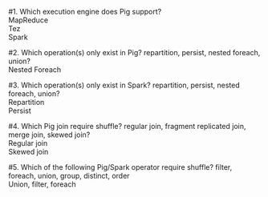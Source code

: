 #1. Which execution engine does Pig support?<br>
MapReduce<br>
Tez<br>
Spark<br>


#2. Which operation(s) only exist in Pig? repartition, persist, nested foreach, union?<br>
Nested Foreach<br>


#3. Which operation(s) only exist in Spark? repartition, persist, nested foreach, union?<br>
Repartition<br>
Persist<br>



#4. Which Pig join require shuffle? regular join, fragment replicated join, merge join, skewed join?<br>
Regular join<br>
Skewed join<br>


#5. Which of the following Pig/Spark operator require shuffle? filter, foreach, union, group, distinct, order<br>
Union, filter, foreach<br>
